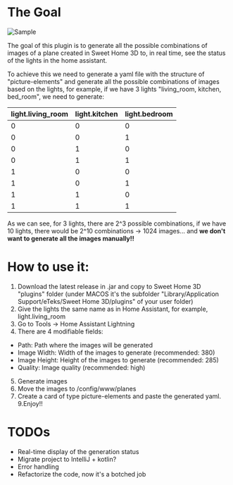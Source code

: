 # **The Goal**

![Sample](https://github.com/sergiocasero/sweet_home_3d_ha_lightning/raw/main/media/sample.gif "Sample")

The goal of this plugin is to generate all the possible combinations of images of a plane created in Sweet Home 3D to, in real time, see the status of the lights in the home assistant.

To achieve this we need to generate a yaml file with the structure of "picture-elements" and generate all the possible combinations of images based on the lights, for example, if we have 3 lights "living_room, kitchen, bed_room", we need to generate:

| light.living_room | light.kitchen | light.bedroom |
| ------------ | ------------ | ------------ |
| 0 | 0 | 0 |
| 0 | 0 | 1 |
| 0 | 1 | 0 |
| 0 | 1 | 1 |
| 1 | 0 | 0 |
| 1 | 0 | 1 |
| 1 | 1 | 0 |
| 1 | 1 | 1 |

As we can see, for 3 lights, there are 2^3 possible combinations, if we have 10 lights, there would be 2^10 combinations -> 1024 images... and **we don't want to generate all the images manually!!**

# **How to use it:**
1. Download the latest release in .jar and copy to Sweet Home 3D "plugins" folder (under MACOS it's the subfolder "Library/Application Support/eTeks/Sweet Home 3D/plugins" of your user folder)
2. Give the lights the same name as in Home Assistant, for example, light.living_room
3. Go to Tools -> Home Assistant Lightning
4. There are 4 modifiable fields:
- Path: Path where the images will be generated
- Image Width: Width of the images to generate (recommended: 380)
- Image Height: Height of the images to generate (recommended: 285)
- Quality: Image quality (recommended: high)
5. Generate images
6. Move the images to /config/www/planes
7. Create a card of type picture-elements and paste the generated yaml.
9.Enjoy!!

# **TODOs**

- Real-time display of the generation status
- Migrate project to IntelliJ + kotlin?
- Error handling
- Refactorize the code, now it's a botched job
